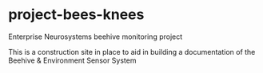# project-bees-knees
Enterprise Neurosystems beehive monitoring project

This is a construction site in place to aid in building a documentation of the Beehive & Environment Sensor System
